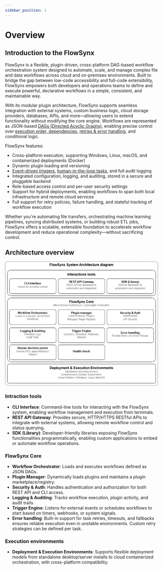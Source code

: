 ```yaml
---
sidebar_position: 1
---
```


# Overview

## Introduction to the FlowSynx

FlowSynx is a flexible, plugin-driven, cross-platform DAG-based workflow orchestration system designed to automate, scale, and manage complex file and data workflows across cloud and on-premises environments. Built to bridge the gap between low-code accessibility and full-code extensibility, FlowSynx empowers both developers and operations teams to define and execute powerful, declarative workflows in a simple, consistent, and maintainable way.

With its modular plugin architecture, FlowSynx supports seamless integration with external systems, custom business logic, cloud storage providers, databases, APIs, and more—allowing users to extend functionality without modifying the core engine. Workflows are represented as JSON-based [DAGs (Directed Acyclic Graphs)](/docs/concepts#directed-acyclic-graphs-dags), enabling precise control over [execution order, dependencies](/docs/concepts#task-dependencies--execution-order), [retries & error handling](/docs/concepts#retry-policies--error-handling), and conditional logic.

FlowSynx features:
- Cross-platform execution, supporting Windows, Linux, macOS, and containerized deployments (Docker)
- Dynamic plugin loading and versioning
- [Event-driven triggers](/docs/concepts#event-driven-execution--triggers), [human-in-the-loop tasks](/docs/concepts#human-in-the-loop-tasks), and full audit logging
- Integrated configuration, logging, and auditing, stored in a secure and pluggable backend
- Role-based access control and per-user security settings
- Support for hybrid deployments, enabling workflows to span both local infrastructure and remote cloud services
- Full support for retry policies, failure handling, and stateful tracking of workflow execution

Whether you're automating file transfers, orchestrating machine learning pipelines, syncing distributed systems, or building robust ETL jobs, FlowSynx offers a scalable, extensible foundation to accelerate workflow development and reduce operational complexity—without sacrificing control.

## Architecture overview
<img src="/img/architecture-diagram.jpg" />

### Intraction tools
- **CLI Interface**: Command-line tools for interacting with the FlowSynx system, enabling workflow management and execution from terminals.
- **REST API Gateway**: Provides secure, HTTP/HTTPS RESTful APIs to integrate with external systems, allowing remote workflow control and status querying.
- **SDK (Library)**: Developer-friendly libraries exposing FlowSynx functionalities programmatically, enabling custom applications to embed or automate workflow operations.

### FlowSynx Core
- **Workflow Orchestrator**: Loads and executes workflows defined as JSON DAGs.
- **Plugin Manager**: Dynamically loads plugins and maintains a plugin marketplace/registry.
- **Security & Auth**: Handles authentication and authorization for both REST API and CLI access.
- **Logging & Auditing**: Tracks workflow execution, plugin activity, and audit trails.
- **Trigger Engine**: Listens for external events or schedules workflows to start based on timers, webhooks, or system signals.
- **Error handling**: Built-in support for task retries, timeouts, and fallbacks ensures reliable execution even in unstable environments. Custom retry strategies can be defined per task.

### Execution environments
- **Deployment & Execution Environments**: Supports flexible deployment models from standalone desktop/server installs to cloud containerized orchestration, with cross-platform compatibility.